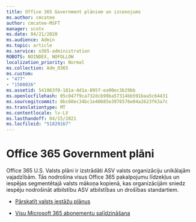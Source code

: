 ```yaml
---
title: Office 365 Government plāniem un izcenojums
ms.author: cmcatee
author: cmcatee-MSFT
manager: scotv
ms.date: 04/21/2020
ms.audience: Admin
ms.topic: article
ms.service: o365-administration
ROBOTS: NOINDEX, NOFOLLOW
localization_priority: Normal
ms.collection: Adm_O365
ms.custom:
- "477"
- "1500026"
ms.assetid: 541063f0-181a-4d1a-895f-ea90ec3b29bb
ms.openlocfilehash: 05c047f9ca732dcb99ba57314bb591baa5c64431
ms.sourcegitcommit: 8bc60ec34bc1e40685e3976576e04a2623f63a7c
ms.translationtype: MT
ms.contentlocale: lv-LV
ms.lasthandoff: 04/15/2021
ms.locfileid: "51829167"
---
```

# <a name="office-365-government-plans"></a>Office 365 Government plāni

Office 365 U.S. Valsts plāni ir izstrādāti ASV valsts organizāciju unikālajām vajadzībām. Tās nodrošina visus Office 365 pakalpojumu līdzekļus un iespējas segmentētajā valsts mākoņa kopienā, kas organizācijām sniedz iespēju nodrošināt atbilstību ASV atbilstības un drošības standartiem.
  
- [Pārskatīt valsts iestāžu plānus](https://products.office.com/government/compare-office-365-government-plans)

- [Visu Microsoft 365 abonementu salīdzināšana](https://products.office.com/business/compare-more-office-365-for-business-plans)